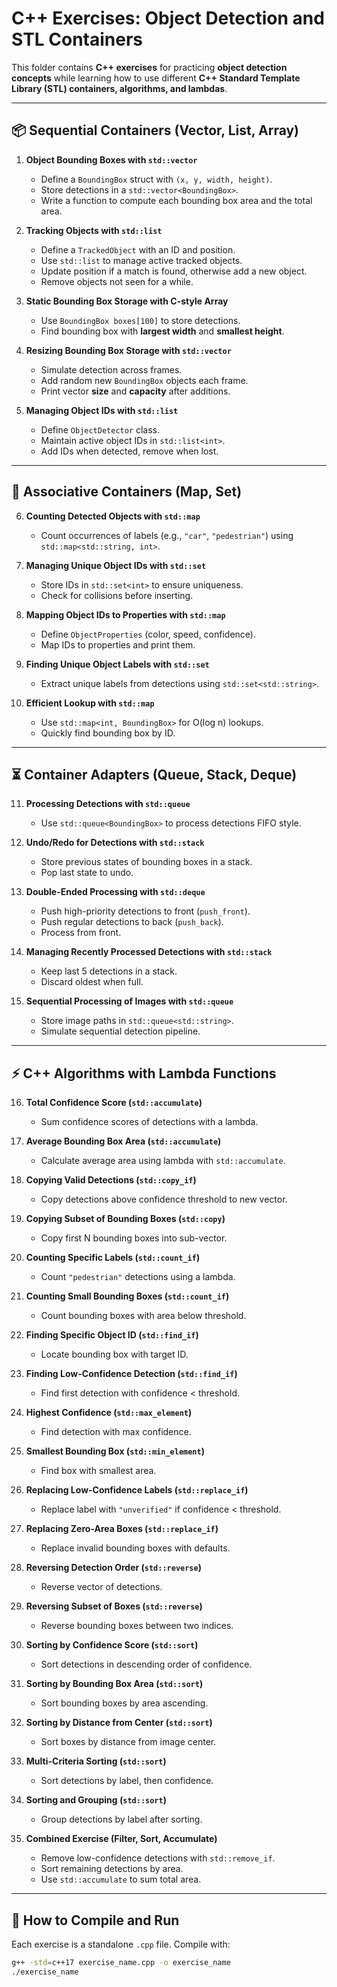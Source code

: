 # C++ Exercises: Object Detection and STL Containers

This folder contains **C++ exercises** for practicing **object detection concepts** while learning how to use different **C++ Standard Template Library (STL) containers, algorithms, and lambdas**.  

---

## 📦 Sequential Containers (Vector, List, Array)

1. **Object Bounding Boxes with `std::vector`**  
   - Define a `BoundingBox` struct with `(x, y, width, height)`.  
   - Store detections in a `std::vector<BoundingBox>`.  
   - Write a function to compute each bounding box area and the total area.  

2. **Tracking Objects with `std::list`**  
   - Define a `TrackedObject` with an ID and position.  
   - Use `std::list` to manage active tracked objects.  
   - Update position if a match is found, otherwise add a new object.  
   - Remove objects not seen for a while.  

3. **Static Bounding Box Storage with C-style Array**  
   - Use `BoundingBox boxes[100]` to store detections.  
   - Find bounding box with **largest width** and **smallest height**.  

4. **Resizing Bounding Box Storage with `std::vector`**  
   - Simulate detection across frames.  
   - Add random new `BoundingBox` objects each frame.  
   - Print vector **size** and **capacity** after additions.  

5. **Managing Object IDs with `std::list`**  
   - Define `ObjectDetector` class.  
   - Maintain active object IDs in `std::list<int>`.  
   - Add IDs when detected, remove when lost.  

---

## 🔑 Associative Containers (Map, Set)

6. **Counting Detected Objects with `std::map`**  
   - Count occurrences of labels (e.g., `"car"`, `"pedestrian"`) using `std::map<std::string, int>`.  

7. **Managing Unique Object IDs with `std::set`**  
   - Store IDs in `std::set<int>` to ensure uniqueness.  
   - Check for collisions before inserting.  

8. **Mapping Object IDs to Properties with `std::map`**  
   - Define `ObjectProperties` (color, speed, confidence).  
   - Map IDs to properties and print them.  

9. **Finding Unique Object Labels with `std::set`**  
   - Extract unique labels from detections using `std::set<std::string>`.  

10. **Efficient Lookup with `std::map`**  
    - Use `std::map<int, BoundingBox>` for O(log n) lookups.  
    - Quickly find bounding box by ID.  

---

## ⏳ Container Adapters (Queue, Stack, Deque)

11. **Processing Detections with `std::queue`**  
    - Use `std::queue<BoundingBox>` to process detections FIFO style.  

12. **Undo/Redo for Detections with `std::stack`**  
    - Store previous states of bounding boxes in a stack.  
    - Pop last state to undo.  

13. **Double-Ended Processing with `std::deque`**  
    - Push high-priority detections to front (`push_front`).  
    - Push regular detections to back (`push_back`).  
    - Process from front.  

14. **Managing Recently Processed Detections with `std::stack`**  
    - Keep last 5 detections in a stack.  
    - Discard oldest when full.  

15. **Sequential Processing of Images with `std::queue`**  
    - Store image paths in `std::queue<std::string>`.  
    - Simulate sequential detection pipeline.  

---

## ⚡ C++ Algorithms with Lambda Functions

16. **Total Confidence Score (`std::accumulate`)**  
    - Sum confidence scores of detections with a lambda.  

17. **Average Bounding Box Area (`std::accumulate`)**  
    - Calculate average area using lambda with `std::accumulate`.  

18. **Copying Valid Detections (`std::copy_if`)**  
    - Copy detections above confidence threshold to new vector.  

19. **Copying Subset of Bounding Boxes (`std::copy`)**  
    - Copy first N bounding boxes into sub-vector.  

20. **Counting Specific Labels (`std::count_if`)**  
    - Count `"pedestrian"` detections using a lambda.  

21. **Counting Small Bounding Boxes (`std::count_if`)**  
    - Count bounding boxes with area below threshold.  

22. **Finding Specific Object ID (`std::find_if`)**  
    - Locate bounding box with target ID.  

23. **Finding Low-Confidence Detection (`std::find_if`)**  
    - Find first detection with confidence < threshold.  

24. **Highest Confidence (`std::max_element`)**  
    - Find detection with max confidence.  

25. **Smallest Bounding Box (`std::min_element`)**  
    - Find box with smallest area.  

26. **Replacing Low-Confidence Labels (`std::replace_if`)**  
    - Replace label with `"unverified"` if confidence < threshold.  

27. **Replacing Zero-Area Boxes (`std::replace_if`)**  
    - Replace invalid bounding boxes with defaults.  

28. **Reversing Detection Order (`std::reverse`)**  
    - Reverse vector of detections.  

29. **Reversing Subset of Boxes (`std::reverse`)**  
    - Reverse bounding boxes between two indices.  

30. **Sorting by Confidence Score (`std::sort`)**  
    - Sort detections in descending order of confidence.  

31. **Sorting by Bounding Box Area (`std::sort`)**  
    - Sort bounding boxes by area ascending.  

32. **Sorting by Distance from Center (`std::sort`)**  
    - Sort boxes by distance from image center.  

33. **Multi-Criteria Sorting (`std::sort`)**  
    - Sort detections by label, then confidence.  

34. **Sorting and Grouping (`std::sort`)**  
    - Group detections by label after sorting.  

35. **Combined Exercise (Filter, Sort, Accumulate)**  
    - Remove low-confidence detections with `std::remove_if`.  
    - Sort remaining detections by area.  
    - Use `std::accumulate` to sum total area.  

---

## 🚀 How to Compile and Run

Each exercise is a standalone `.cpp` file. Compile with:

```bash
g++ -std=c++17 exercise_name.cpp -o exercise_name
./exercise_name
